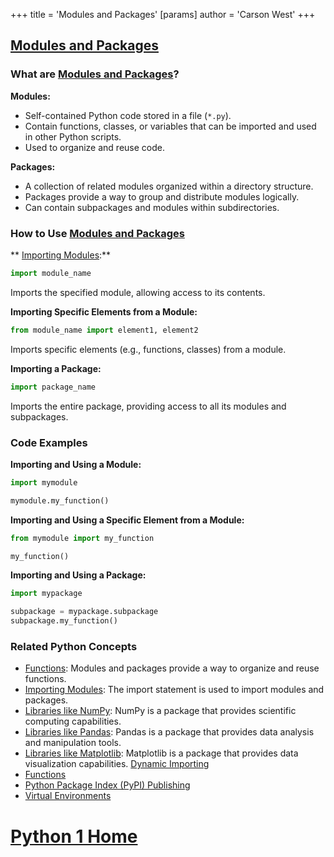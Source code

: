 +++
 title = 'Modules and Packages'
[params]
	author = 'Carson West'
+++
## [Modules and Packages](./../modules-and-packages/)

### What are [Modules and Packages](./../modules-and-packages/)?

**Modules:**
- Self-contained Python code stored in a file (`*.py`).
- Contain functions, classes, or variables that can be imported and used in other Python scripts.
- Used to organize and reuse code.

**Packages:**
- A collection of related modules organized within a directory structure.
- Packages provide a way to group and distribute modules logically.
- Can contain subpackages and modules within subdirectories.

### How to Use [Modules and Packages](./../modules-and-packages/)

** [Importing Modules](./../importing-modules/):**
```python
import module_name
```
Imports the specified module, allowing access to its contents.

**Importing Specific Elements from a Module:**
```python
from module_name import element1, element2
```
Imports specific elements (e.g., functions, classes) from a module.

**Importing a Package:**
```python
import package_name
```
Imports the entire package, providing access to all its modules and subpackages.

### Code Examples

**Importing and Using a Module:**
```python
import mymodule

mymodule.my_function()
```

**Importing and Using a Specific Element from a Module:**
```python
from mymodule import my_function

my_function()
```

**Importing and Using a Package:**
```python
import mypackage

subpackage = mypackage.subpackage
subpackage.my_function()
```

### Related Python Concepts

- [Functions](./../functions/): Modules and packages provide a way to organize and reuse functions.
- [Importing Modules](./../importing-modules/): The import statement is used to import modules and packages.
- [Libraries like NumPy](./../libraries-like-numpy/): NumPy is a package that provides scientific computing capabilities.
- [Libraries like Pandas](./../libraries-like-pandas/): Pandas is a package that provides data analysis and manipulation tools.
- [Libraries like Matplotlib](./../libraries-like-matplotlib/): Matplotlib is a package that provides data visualization capabilities. [Dynamic Importing](./../dynamic-importing/)
- [Functions](./../functions/)
- [Python Package Index (PyPI) Publishing](./../python-package-index-(pypi)-publishing/)
- [Virtual Environments](./../virtual-environments/)

# [Python 1 Home](./../python-1-home/)